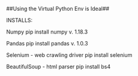 ##Using the Virtual Python Env is Ideal##


INSTALLS:

Numpy
pip install numpy
v. 1.18.3 

Pandas 
pip install pandas
v. 1.0.3


Selenium - web crawling driver
pip install selenium

BeautifulSoup - html parser
pip install bs4
